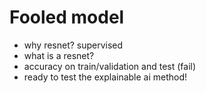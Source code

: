 # Fooled model
- why resnet? supervised
- what is a resnet?
- accuracy on train/validation and test (fail)
- ready to test the explainable ai method!
